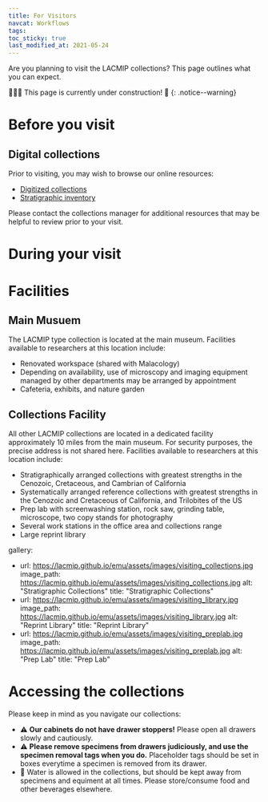 ```yaml
---
title: For Visitors
navcat: Workflows
tags:
toc_sticky: true
last_modified_at: 2021-05-24
---
```


Are you planning to visit the LACMIP collections? This page outlines what you can expect.

🚧👷‍♀️ This page is currently under construction! 🚧
{: .notice--warning}

# Before you visit
## Digital collections
Prior to visiting, you may wish to browse our online resources:
- [Digitized collections](https://doi.org/10.15468/6nxzen)
- [Stratigraphic inventory](https://collections.nhm.org/invertebrate-paleontology-inventory/)

Please contact the collections manager for additional resources that may be helpful to review prior to your visit.

# During your visit
# Facilities
## Main Musuem
The LACMIP type collection is located at the main museum. Facilities available to researchers at this location include:
- Renovated workspace (shared with Malacology)
- Depending on availability, use of microscopy and imaging equipment managed by other departments may be arranged by appointment
- Cafeteria, exhibits, and nature garden

## Collections Facility
All other LACMIP collections are located in a dedicated facility approximately 10 miles from the main museum. For security purposes, the precise address is not shared here. Facilities available to researchers at this location include:
- Stratigraphically arranged collections with greatest strengths in the Cenozoic, Cretaceous, and Cambrian of California
- Systematically arranged reference collections with greatest strengths in the Cenozoic and Cretaceous of California, and Trilobites of the US
- Prep lab with screenwashing station, rock saw, grinding table, microscope, two copy stands for photography
- Several work stations in the office area and collections range
- Large reprint library

gallery:
  - url: https://lacmip.github.io/emu/assets/images/visiting_collections.jpg
    image_path: https://lacmip.github.io/emu/assets/images/visiting_collections.jpg
    alt: "Stratigraphic Collections"
    title: "Stratigraphic Collections"
  - url: https://lacmip.github.io/emu/assets/images/visiting_library.jpg
    image_path: https://lacmip.github.io/emu/assets/images/visiting_library.jpg
    alt: "Reprint Library"
    title: "Reprint Library"
  - url: https://lacmip.github.io/emu/assets/images/visiting_preplab.jpg
    image_path: https://lacmip.github.io/emu/assets/images/visiting_preplab.jpg
    alt: "Prep Lab"
    title: "Prep Lab"

# Accessing the collections
Please keep in mind as you navigate our collections:
   - ⚠️ **Our cabinets do not have drawer stoppers!** Please open all drawers slowly and cautiously.
   - ⚠️ **Please remove specimens from drawers judiciously, and use the specimen removal tags when you do.** Placeholder tags should be set in boxes everytime a specimen is removed from its drawer.
   - 🚫 Water is allowed in the collections, but should be kept away from specimens and equiment at all times. Please store/consume food and other beverages elsewhere.
